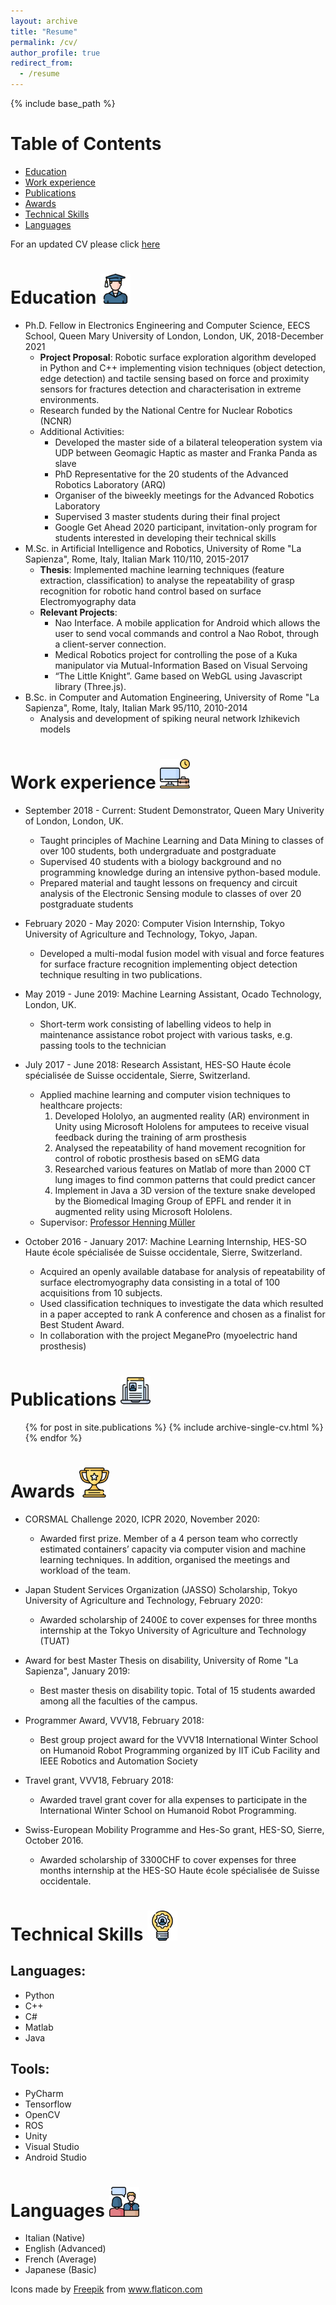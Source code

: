 ```yaml
---
layout: archive
title: "Resume"
permalink: /cv/
author_profile: true
redirect_from:
  - /resume
---
```


{% include base_path %}

# Table of Contents
- [Education](#education)
- [Work experience](#work-experience)
- [Publications](#publications)
- [Awards](#awards)
- [Technical Skills](#technical-skills)
- [Languages](#languages)


For an updated CV please click [here](https://www.dropbox.com/s/jfifkmryddqmnb8/Resume_FrancescaPalermo.pdf?dl=0)


Education <img src="https://github.com/francescapalermo/francescapalermo.github.io/blob/master/images/cv/037-graduated.png?raw=true" width="48">
======
* Ph.D. Fellow in Electronics Engineering and Computer Science, EECS School, Queen Mary University of London, London, UK, 2018-December 2021
  * **Project Proposal**: Robotic surface exploration algorithm developed in Python and C++ implementing vision techniques (object detection, edge detection) and tactile sensing based on force and proximity sensors for fractures detection and characterisation in extreme environments. 
  * Research funded by the National Centre for Nuclear Robotics (NCNR)
  * Additional Activities:
    * Developed the master side of a bilateral teleoperation system via UDP between Geomagic Haptic as master and Franka Panda as slave
    * PhD Representative for the 20 students of the Advanced Robotics Laboratory (ARQ)
	* Organiser of the biweekly meetings for the Advanced Robotics Laboratory
	* Supervised 3 master students during their final project
	* Google Get Ahead 2020 participant, invitation-only program for students interested in developing their technical skills
* M.Sc. in Artificial Intelligence and Robotics, University of Rome "La Sapienza", Rome, Italy, Italian Mark 110/110, 2015-2017
  * **Thesis**: Implemented machine learning techniques (feature extraction, classification) to analyse the repeatability of grasp recognition for robotic hand control based on surface Electromyography data
  * **Relevant Projects**: 
    * Nao Interface. A mobile application for Android which allows the user to send vocal commands and control a Nao Robot, through a client-server connection. 
	* Medical Robotics project for controlling the pose of a Kuka manipulator via Mutual-Information Based on Visual Servoing
    * “The Little Knight”. Game based on WebGL using Javascript library (Three.js).
* B.Sc. in Computer and Automation Engineering, University of Rome "La Sapienza", Rome, Italy, Italian Mark 95/110, 2010-2014
  * Analysis and development of spiking neural network Izhikevich models


Work experience <img src="https://github.com/francescapalermo/francescapalermo.github.io/blob/master/images/cv/026-working.png?raw=true" width="48"> 
======
* September 2018 - Current: Student Demonstrator, Queen Mary Univerity of London, London, UK.
  * Taught  principles of Machine Learning and Data Mining to classes of over 100 students, both undergraduate and postgraduate
  * Supervised 40 students with a biology background and no programming knowledge during an intensive python-based module.
  * Prepared material and taught lessons on frequency and circuit analysis of the Electronic Sensing module to classes of over 20 postgraduate students

* February 2020 - May 2020: Computer Vision Internship, Tokyo University of Agriculture and Technology, Tokyo, Japan.
  * Developed a multi-modal fusion model with visual and force features for surface fracture recognition implementing object detection technique resulting in two publications.

* May 2019 - June 2019: Machine Learning Assistant, Ocado Technology, London, UK.
  * Short-term work consisting of labelling videos to help in maintenance assistance robot project with various tasks, e.g. passing tools to the technician

* July 2017 - June 2018: Research Assistant, HES-SO Haute école spécialisée de Suisse occidentale, Sierre, Switzerland.
  * Applied machine learning and computer vision techniques to healthcare projects: 
    1. Developed Hololyo, an augmented reality (AR) environment in Unity using Microsoft Hololens for amputees to receive visual feedback during the training of arm prosthesis 
    2. Analysed the repeatability of hand movement recognition for control of robotic prosthesis based on sEMG data
    3. Researched various features on Matlab of more than 2000 CT lung images to find common patterns that could predict cancer
    4. Implement in Java a 3D version of the texture snake developed by the Biomedical Imaging Group of EPFL and render it in augmented relity using Microsoft Hololens.
  * Supervisor: [Professor Henning Müller](https://www.hevs.ch/en/rad-institutes/institute-of-information-systems/collaborateurs/professor-uas/muller-1609)

* October 2016 - January 2017: Machine Learning Internship, HES-SO Haute école spécialisée de Suisse occidentale, Sierre, Switzerland.
  * Acquired an openly available database for analysis of repeatability of surface electromyography data consisting in a total of 100 acquisitions from 10 subjects. 
  * Used classification techniques to investigate the data which resulted in a paper accepted to rank A conference and chosen as a finalist for Best Student Award. 
  * In collaboration with the project MeganePro (myoelectric hand prosthesis)


Publications <img src="https://github.com/francescapalermo/francescapalermo.github.io/blob/master/images/cv/001-online_resume.png?raw=true" width="48"> 
======
  <ul>{% for post in site.publications %}
    {% include archive-single-cv.html %}
  {% endfor %}</ul>
  
  
Awards <img src="https://github.com/francescapalermo/francescapalermo.github.io/blob/master/images/cv/027-trophy.png?raw=true" width="48"> 
======
* CORSMAL Challenge 2020, ICPR 2020, November 2020:
  * Awarded first prize. Member of a 4 person team who correctly estimated containers’ capacity via computer vision and machine learning techniques. In addition, organised the meetings and workload of the team.

* Japan Student Services Organization (JASSO) Scholarship, Tokyo University of Agriculture and Technology, February 2020: 
  * Awarded scholarship of 2400£ to cover expenses for three months internship at the Tokyo University of Agriculture and Technology (TUAT)

* Award for best Master Thesis on disability, University of Rome "La Sapienza", January 2019:
  * Best master thesis on disability topic. Total of 15 students awarded among all the faculties of the campus.

* Programmer Award, VVV18, February 2018:
  * Best group project award for the VVV18 International Winter School on Humanoid Robot Programming organized by IIT iCub Facility and IEEE Robotics and Automation Society

* Travel grant, VVV18, February 2018:
  * Awarded travel grant cover for alla expenses to participate in the International Winter School on Humanoid Robot Programming.

* Swiss-European Mobility Programme and Hes-So grant, HES-SO, Sierre, October 2016.
  * Awarded scholarship of 3300CHF to cover expenses for three months internship at the HES-SO Haute école spécialisée de Suisse occidentale.


Technical Skills <img src="https://github.com/francescapalermo/francescapalermo.github.io/blob/master/images/cv/025-skill.png?raw=true" width="48"> 
======
## Languages:
* Python
* C++
* C#
* Matlab
* Java

## Tools:
* PyCharm
* Tensorflow
* OpenCV
* ROS
* Unity
* Visual Studio
* Android Studio

Languages <img src="https://github.com/francescapalermo/francescapalermo.github.io/blob/master/images/cv/004-job_interview.png?raw=true" width="48"> 
======
* Italian (Native)
* English (Advanced)
* French (Average)
* Japanese (Basic)
  
  
  

<div>Icons made by <a href="https://www.freepik.com" title="Freepik">Freepik</a> from <a href="https://www.flaticon.com/" title="Flaticon">www.flaticon.com</a></div>
